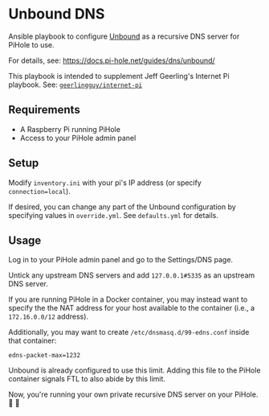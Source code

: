 # Unbound DNS

Ansible playbook to configure [Unbound](https://nlnetlabs.nl/projects/unbound/about/) as a recursive DNS server for PiHole to use.

For details, see: https://docs.pi-hole.net/guides/dns/unbound/

This playbook is intended to supplement Jeff Geerling's Internet Pi playbook.
See: [`geerlingguy/internet-pi`](https://github.com/geerlingguy/internet-pi)

## Requirements

* A Raspberry Pi running PiHole
* Access to your PiHole admin panel

## Setup

Modify `inventory.ini` with your pi's IP address (or specify `connection=local`).

If desired, you can change any part of the Unbound configuration by specifying values in `override.yml`.
See `defaults.yml` for details.

## Usage

Log in to your PiHole admin panel and go to the Settings/DNS page.
<!-- Untick any upstream DNS servers and add `127.0.0.1#5335` and `::1#5335` as upstream DNS servers. -->
Untick any upstream DNS servers and add `127.0.0.1#5335` as an upstream DNS server.

If you are running PiHole in a Docker container, you may instead want to specify the the NAT address for your host available to the container (i.e., a `172.16.0.0/12` address).

Additionally, you may want to create `/etc/dnsmasq.d/99-edns.conf` inside that container:
```
edns-packet-max=1232
```
Unbound is already configured to use this limit.
Adding this file to the PiHole container signals FTL to also abide by this limit.

Now, you're running your own private recursive DNS server on your PiHole. :tada: :tada:
